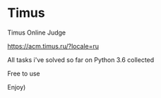 # Timus
Timus Online Judge 

https://acm.timus.ru/?locale=ru

All tasks i've solved so far on Python 3.6 collected

Free to use

Enjoy)
